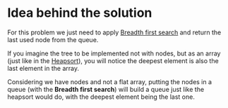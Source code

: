 # Idea behind the solution

For this problem we just need to apply [Breadth first search](https://en.wikipedia.org/wiki/Breadth-first_search) and return the last used node from the queue.

If you imagine the tree to be implemented not with nodes, but as an array (just like in the [Heapsort](https://en.wikipedia.org/wiki/Heapsort)), you will notice the deepest element is also the last element in the array.

Considering we have nodes and not a flat array, putting the nodes in a queue (with the **Breadth first search**) will build a queue just like the heapsort would do, with the deepest element being the last one.
